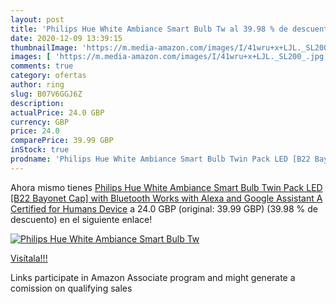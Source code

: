 ```yaml
---
layout: post
title: 'Philips Hue White Ambiance Smart Bulb Tw al 39.98 % de descuento'
date: 2020-12-09 13:39:15
thumbnailImage: 'https://m.media-amazon.com/images/I/41wru+x+LJL._SL200_.jpg'
images: [ 'https://m.media-amazon.com/images/I/41wru+x+LJL._SL200_.jpg' ]
comments: true
category: ofertas
author: ring
slug: B07V6GGJ6Z
description:
actualPrice: 24.0 GBP
currency: GBP
price: 24.0
comparePrice: 39.99 GBP
inStock: true
prodname: 'Philips Hue White Ambiance Smart Bulb Twin Pack LED [B22 Bayonet Cap] with Bluetooth  Works with Alexa and Google Assistant  A Certified for Humans Device'
---
```


Ahora mismo tienes [Philips Hue White Ambiance Smart Bulb Twin Pack LED [B22 Bayonet Cap] with Bluetooth  Works with Alexa and Google Assistant  A Certified for Humans Device](https://www.amazon.co.uk/dp/B07V6GGJ6Z/?tag=tolees0a-21) a 24.0 GBP (original: 39.99 GBP) (39.98 %  de descuento) en el siguiente enlace!

[![Philips Hue White Ambiance Smart Bulb Tw](https://m.media-amazon.com/images/I/41wru+x+LJL._SL200_.jpg)](https://www.amazon.co.uk/dp/B07V6GGJ6Z/?tag=tolees0a-21)

[Visítala!!!](https://www.amazon.co.uk/dp/B07V6GGJ6Z/?tag=tolees0a-21)

Links participate in Amazon Associate program and might generate a comission on qualifying sales
